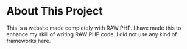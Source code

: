 # About This Project


This is a website made completely with RAW PHP. I have made this to enhance my skill of writing RAW PHP code. I did not use any kind
of frameworks here.
